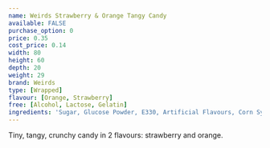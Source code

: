 ```yaml
---
name: Weirds Strawberry & Orange Tangy Candy
available: FALSE
purchase_option: 0
price: 0.35
cost_price: 0.14
width: 80
height: 60
depth: 20
weight: 29
brand: Weirds
type: [Wrapped]
flavour: [Orange, Strawberry]
free: [Alcohol, Lactose, Gelatin]
ingredients: 'Sugar, Glucose Powder, E330, Artificial Flavours, Corn Syrup, Colours: E102, E129, E171. Glazing Agent: E903'
---
```

Tiny, tangy, crunchy candy in 2 flavours: strawberry and orange.